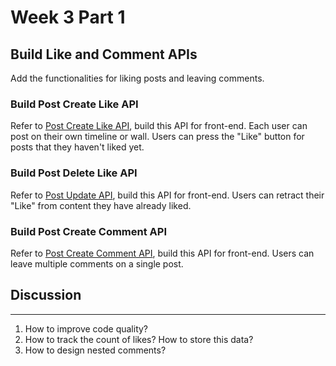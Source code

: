 # Week 3 Part 1

## Build Like and Comment APIs

Add the functionalities for liking posts and leaving comments.

### Build Post Create Like API

Refer to [Post Create Like API](https://github.com/AppWorks-School-Materials/API-Doc/tree/master/Canchu#post-create-like-api), build this API for front-end. Each user can post on their own timeline or wall. Users can press the "Like" button for posts that they haven't liked yet.


### Build Post Delete Like API
Refer to [Post Update API](https://github.com/AppWorks-School-Materials/API-Doc/tree/master/Canchu#post-delete-like-api), build this API for front-end. Users can retract their "Like" from content they have already liked.


### Build Post Create Comment API
Refer to [Post Create Comment API](https://github.com/AppWorks-School-Materials/API-Doc/tree/master/Canchu#post-create-comment-api), build this API for front-end. Users can leave multiple comments on a single post.


## Discussion
----
1. How to improve code quality?
2. How to track the count of likes? How to store this data?
3. How to design nested comments?